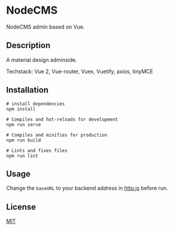 # NodeCMS

NodeCMS admin based on Vue.

## Description

A material design adminside.

Techstack: Vue 2, Vue-router, Vuex, Vuetify, axios, tinyMCE

## Installation

```
# install dependencies
npm install

# Compiles and hot-reloads for development
npm run serve

# Compiles and minifies for production
npm run build

# Lints and fixes files
npm run lint
```

## Usage

Change the `baseURL` to your backend address in [http.js](/src/api/http.js) before run.

## License

[MIT](https://choosealicense.com/licenses/mit/)
